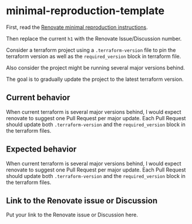 # minimal-reproduction-template

First, read the [Renovate minimal reproduction instructions](https://github.com/renovatebot/renovate/blob/main/docs/development/minimal-reproductions.md).

Then replace the current `h1` with the Renovate Issue/Discussion number.

Consider a terraform project using a `.terraform-version` file to pin the terraform version as well as the `required_version` block in terraform file.

Also consider the project might be running several major versions behind.

The goal is to gradually update the project to the latest terraform version.

## Current behavior

When current terraform is several major versions behind, I would expect renovate to suggest one Pull Request per major update. Each Pull Request should update both `.terraform-version` and the `required_version` block in the terraform files.

## Expected behavior

When current terraform is several major versions behind, I would expect renovate to suggest one Pull Request per major update. Each Pull Request should update both `.terraform-version` and the `required_version` block in the terraform files.

## Link to the Renovate issue or Discussion

Put your link to the Renovate issue or Discussion here.
